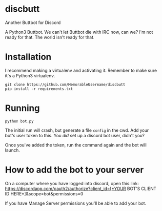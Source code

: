 # discbutt
Another Buttbot for Discord

A Python3 Buttbot. We can't let Buttbot die with IRC now, can we? I'm not ready for that. The world isn't ready for
that.

Installation
============

I recommend making a virtualenv and activating it. Remember to make sure it's a Python3 virtualenv.

```
git clone https://github.com/MemorableUsername/discbutt
pip install -r requirements.txt
```

Running
=======
```
python bot.py
```

The initial run will crash, but generate a file `config` in the cwd. Add your bot's user token to this. You *did* set
up a discord bot user, didn't you?

Once you've added the token, run the command again and the bot will launch.

How to add the bot to your server
=================================
On a computer where you have logged into discord, open this link:
https://discordapp.com/oauth2/authorize?client_id=[*YOUR BOT'S CLIENT ID HERE*]&scope=bot&permissions=0

If you have Manage Server permissions you'll be able to add your bot.